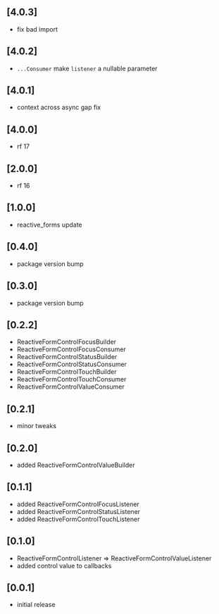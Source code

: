 ## [4.0.3]

* fix bad import

## [4.0.2]

* `...Consumer` make `listener` a nullable parameter

## [4.0.1]

* context across async gap fix

## [4.0.0]

* rf 17

## [2.0.0]

* rf 16

## [1.0.0]

* reactive_forms update

## [0.4.0]

* package version bump

## [0.3.0]

* package version bump

## [0.2.2]

* ReactiveFormControlFocusBuilder
* ReactiveFormControlFocusConsumer
* ReactiveFormControlStatusBuilder
* ReactiveFormControlStatusConsumer
* ReactiveFormControlTouchBuilder
* ReactiveFormControlTouchConsumer
* ReactiveFormControlValueConsumer

## [0.2.1]

* minor tweaks

## [0.2.0]

* added ReactiveFormControlValueBuilder

## [0.1.1]

* added ReactiveFormControlFocusListener
* added ReactiveFormControlStatusListener
* added ReactiveFormControlTouchListener

## [0.1.0]

* ReactiveFormControlListener => ReactiveFormControlValueListener
* added control value to callbacks

## [0.0.1]

* initial release
